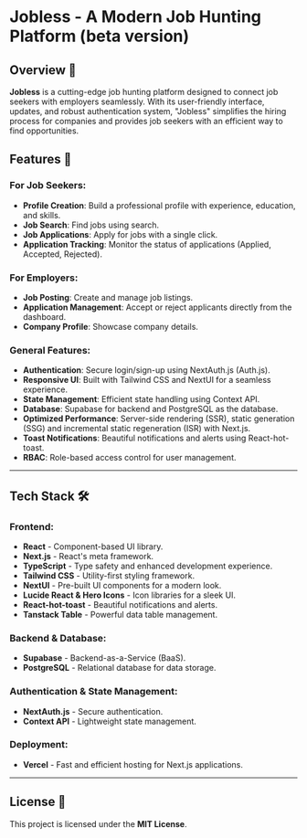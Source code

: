 # Jobless - A Modern Job Hunting Platform (beta version)

## Overview 👀

**Jobless** is a cutting-edge job hunting platform designed to connect job seekers with employers seamlessly. With its user-friendly interface, updates, and robust authentication system, "Jobless" simplifies the hiring process for companies and provides job seekers with an efficient way to find opportunities.

## Features 🧨

### For Job Seekers:

- **Profile Creation**: Build a professional profile with experience, education, and skills.
- **Job Search**: Find jobs using search.
- **Job Applications**: Apply for jobs with a single click.
- **Application Tracking**: Monitor the status of applications (Applied, Accepted, Rejected).

### For Employers:

- **Job Posting**: Create and manage job listings.
- **Application Management**: Accept or reject applicants directly from the dashboard.
- **Company Profile**: Showcase company details.

### General Features:

- **Authentication**: Secure login/sign-up using NextAuth.js (Auth.js).
- **Responsive UI**: Built with Tailwind CSS and NextUI for a seamless experience.
- **State Management**: Efficient state handling using Context API.
- **Database**: Supabase for backend and PostgreSQL as the database.
- **Optimized Performance**: Server-side rendering (SSR), static generation (SSG) and incremental static regeneration (ISR) with Next.js.
- **Toast Notifications**: Beautiful notifications and alerts using React-hot-toast.
- **RBAC**: Role-based access control for user management.

---

## Tech Stack 🛠️

### Frontend:

- **React** - Component-based UI library.
- **Next.js** - React's meta framework.
- **TypeScript** - Type safety and enhanced development experience.
- **Tailwind CSS** - Utility-first styling framework.
- **NextUI** - Pre-built UI components for a modern look.
- **Lucide React & Hero Icons** - Icon libraries for a sleek UI.
- **React-hot-toast** - Beautiful notifications and alerts.
- **Tanstack Table** - Powerful data table management.

### Backend & Database:

- **Supabase** - Backend-as-a-Service (BaaS).
- **PostgreSQL** - Relational database for data storage.

### Authentication & State Management:

- **NextAuth.js** - Secure authentication.
- **Context API** - Lightweight state management.

### Deployment:

- **Vercel** - Fast and efficient hosting for Next.js applications.

---

## License 📜

This project is licensed under the **MIT License**.
